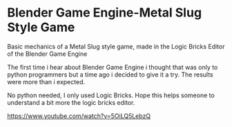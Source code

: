 # Blender Game Engine-Metal Slug Style Game
Basic mechanics of a Metal Slug style game, made in the Logic Bricks Editor of the Blender Game Engine

The first time i hear about Blender Game Engine i thought that was only to python programmers but a time ago i decided to give it a try. The results were more than i expected.

No python needed, I only used Logic Bricks. Hope this helps someone to understand a bit more the logic bricks editor.

https://www.youtube.com/watch?v=5OiLQ5LebzQ


